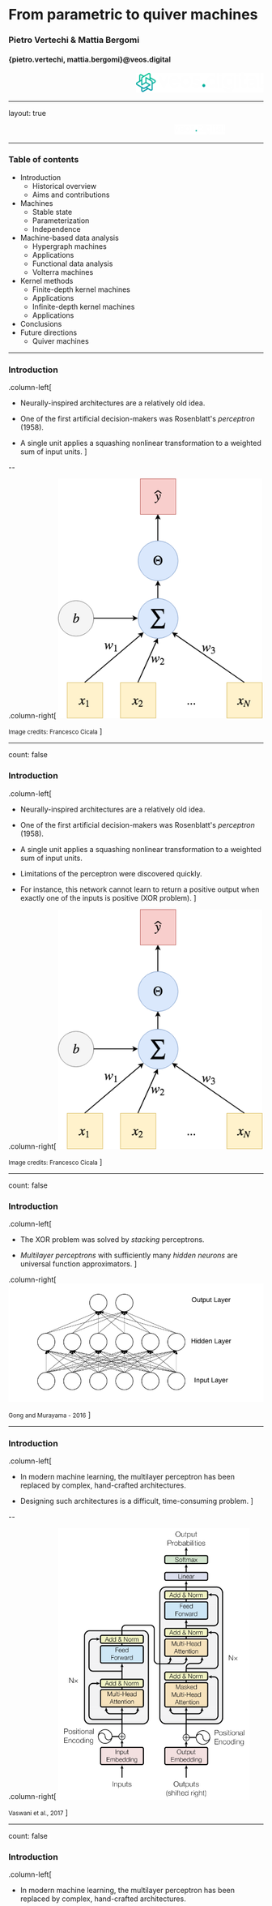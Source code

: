 <div class="row" style="width:100%;margin-top:200px">
  <h1 class="almost_white">From parametric to quiver machines</h1>
  <h3 class="almost_white">Pietro Vertechi & Mattia Bergomi</h3>
  <h4 class="almost_white">{pietro.vertechi, mattia.bergomi}@veos.digital</h4>
</div>
<div class="row" style="width:100%">
  <div class="column" style="width:100%;margin-left:50%">
    <img src="assets/logo_png/DarkIconLeft.png" width="50%">
  </div>
</div>

---

layout: true
<div class="footer">
  <img style ="margin-left:65%" src="assets/logo_png/DarkNoIcon.png" width="20%">
</div>

---

### Table of contents

- Introduction
  - Historical overview
  - Aims and contributions
- Machines
  - Stable state
  - Parameterization
  - Independence
- Machine-based data analysis
  - Hypergraph machines
  - Applications
  - Functional data analysis
  - Volterra machines
- Kernel methods
  - Finite-depth kernel machines
  - Applications
  - Infinite-depth kernel machines
  - Applications
- Conclusions
- Future directions
  - Quiver machines

---

### Introduction

.column-left[
- Neurally-inspired architectures are a relatively old idea.

- One of the first artificial decision-makers was Rosenblatt's *perceptron* (1958).

- A single unit applies a squashing nonlinear transformation to a weighted sum of input units.
]

--

.column-right[
  <img style="width: 80%; background-color: lightgray;" src="assets/perceptron.png"/>

  <small>Image credits: Francesco Cicala</small>
]

---

count: false

### Introduction

.column-left[
- Neurally-inspired architectures are a relatively old idea.

- One of the first artificial decision-makers was Rosenblatt's *perceptron* (1958).

- A single unit applies a squashing nonlinear transformation to a weighted sum of input units.

- Limitations of the perceptron were discovered quickly.

- For instance, this network cannot learn to return a positive output when exactly one of the inputs is positive (XOR problem).
]

.column-right[
  <img style="width: 80%; background-color: lightgray;" src="assets/perceptron.png"/>

  <small>Image credits: Francesco Cicala</small>
]

---

count: false

### Introduction

.column-left[
- The XOR problem was solved by *stacking* perceptrons.

- *Multilayer perceptrons* with sufficiently many *hidden neurons* are universal function approximators.
]

.column-right[
  <img style ="width:100%" src="assets/MLP.png">

  <small>Gong and Murayama - 2016</small>
]

---

### Introduction

.column-left[
- In modern machine learning, the multilayer perceptron has been replaced by complex, hand-crafted architectures.

- Designing such architectures is a difficult, time-consuming problem.
]

--

.column-right[
<img style ="" src="assets/transformer.png" width="75%">

<small>Vaswani et al., 2017</small>
]

---

count: false

### Introduction

.column-left[
- In modern machine learning, the multilayer perceptron has been replaced by complex, hand-crafted architectures.

- Designing such architectures is a difficult, time-consuming problem.

- Complex data processing requires deep architectures.

- Architecture depth can cause pathologies (instability, vanishing gradients).
]

<div class="footer">
<img style ="margin-left:65%" src="assets/logo_png/DarkNoIcon.png" width="20%">
</div>

--

.column-right[
<img style ="" src="assets/resnet.png" width="50%">

<small>He et al., 2015</small>
]

---

### A principled approach

.container[
- Formalize the notion of *neural network* and *neural architecture*.

- Define a *space of admissible architectures*.

- Determine the optimal architecture for a given problem.
]

---

### Formalizing neural networks - composition

<div class="column" style="width:50%">
The first step is to formalize how layers are combined to form a larger
architecture.

<br>
<br>

Intuitively, function composition is the natural operation.

$$X_0 \rightarrow X_1 \rightarrow \dots \rightarrow X_n$$

Unfortunately, this does not include shortcut connections.
</div>

--

<div class="column" style="width:20%;padding-left:4%">
  <img style ="" src="assets/resnet.png" width="100%">

  <small>He et al., 2015</small>
</div>
<div class="column" style="width:20%;padding-left:4%">
  <img style ="" src="assets/unet.png" width="60%">

  <small>Noori et al., 2020</small>
<div>

---

### Formalizing neural networks - stable state

.column-left.long[
Alternatively, given layers

$$X_0 \xrightarrow{l_1} X_1 \xrightarrow{l_2} \dots \xrightarrow{l_n} X_n,$$

consider the global space

$$X = X_0 \oplus X_1 \oplus \dots \oplus X_n$$

and the global network function

$$f = l_1 + \dots + l_n \colon X \rightarrow X.$$
]

--

.column-right[
Given a starting point
$$(x\_0, 0, 0, \dots, 0) \in X\_0 \oplus X\_1 \oplus X\_2 \oplus \dots \oplus X\_n,$$
consider the evolution
\\[
  \begin{aligned}
  &(x\_0,\; 0,\; 0,\; \dots,\; 0)\\\\
  &(x\_0,\; l\_1(x\_0),\; 0,\; \dots,\; 0)\\\\
  &(x\_0,\; l\_1(x\_0),\; l\_2(l\_1(x\_0)),\; \dots,\; 0)\\\\
  &\vdots\\\\
  &(x\_0,\; l\_1(x\_0),\; l\_2(l\_1(x\_0)),\; \dots,\; l\_n(l\_\{n-1\}\dots(l\_1(x\_0))))\\\\
  \end{aligned}
\\]
]

--

.column-right[
  End point is solution of
  $$x = f(x) + x_0$$
]

---

### Formalizing neural networks - stable state

.container[
The output of a network $f$ with input $x_0$ is any $x$ such that

$$x = f(x) + x_0,$$

that is to say, a stable state of the dynamical system

$$x \mapsto f(x) + x_0.$$
]

--

.container[
**Definition.**

We say that an endofunction $f$ is a *machine* if, for any $x_0$, there is a unique solution to
$$x = f(x) + x_0,$$
and this unique solution depends smoothly on $x_0$.

Given a function in two arguments $f(p, x)$, we say that $f$ is a *parametric machine*
if, for all $p$, $f(p, -)$ is a machine, and $(p, x\_0) \mapsto x$ is smooth.
]

---

### Formalizing neural networks - independence

.container[
Let $f_1, f_2$ be two endofunctions with the same domain $X$.
We say that $f_1$ *does not depend* on $f_2$ if, for all $b_1, b_2 \in X$ and
$\lambda \in \mathbb R$,

$$f_1(b_1 + \lambda f_2(b_2)) = f_1(b_1).$$
]

--

.container[
It is straightforward to compute the stable state mapping $(I - f)^{-1}$ of $f = f_1 + f_2$, where $f_1$  *does not depend* on $f_2$.

\\[
  (I - f_1)(I - f_2) = I(I - f_2) - f_1(I - f_2) = I - f_2 - f_1.
\\]

Hence:
$$(I - f_1 - f_2)^{-1} = (I - f_2)^{-1}(I - f_1)^{-1}.$$

In other words, the stable state of $f_1 + f_2$ is the composition of the stable states of $f_1$ and $f_2$.
]

--

.container[
If $f$ does not depend on itself, then $(I - f)^{-1} = I + f$.
]

---

### Classical architectures

.container[

$l_i$ does not depend on $l_j$ for $i \le j$:

$$X_0 \xrightarrow{l_1} X_1 \xrightarrow{l_2} \dots \xrightarrow{l_n} X_n,$$


The stable state can be computed as follows:

$$(I - l_1 - \cdots - l_n) ^{-1} = (I + l_n) \cdots (I + l_1).$$
]

--

.container[
In practice:

\\[
  \begin{aligned}
  &(x\_0,\; 0,\; 0,\; \dots,\; 0)\\\\
  &(x\_0,\; l\_1(x\_0),\; 0,\; \dots,\; 0)\\\\
  &(x\_0,\; l\_1(x\_0),\; l\_2(l\_1(x\_0)),\; \dots,\; 0)\\\\
  &\vdots\\\\
  &(x\_0,\; l\_1(x\_0),\; l\_2(l\_1(x\_0)),\; \dots,\; l\_n(l\_\{n-1\}\dots(l\_1(x\_0))))\\\\
  \end{aligned}
\\]
]

---

exclude: true

### Classical architectures - intuition

.container[
The function $l = l_1 + \cdots + l_n$ is a machine for the following reason.

Let us consider the projection:

$$\pi_k \colon X_0 \oplus \dots \oplus X_n \rightarrow X_0 \oplus \dots \oplus X_k.$$

Then,

$$\pi\_k l \pi\_{k-1} = \pi\_k l,$$

hence we can compute the forward pass space by space.

This is completely analogous to the forward pass of a layer-by-layer architecture.
]

---

### Hypergraph machines
<div class="row">
  .column-left[
  Hypergraphs allow for edges to connect to arbitrarily large collections of vertices.
  Thus shortcut connections can be very complex.

  ]
--
  <div class="column" style="width:50%">
    <img style ="" src="assets/hypergraph.png" width="100%">
  </div>
</div>
--
<div class="row">
  <div class="column" style="width:50%">
    In this example, we have layers $\{l_1, \dots, l_5\}$, and the representation
    corresponds to a neural network mapping

    $$
    (x_1,\; x_2,\; x_3,\; x_4,\; \dots, x_8) \mapsto (x_1,\; x_2,\; l_1(x_1, x_2) + x_3,\; l_2(l_1(x_1, x_2) + x_3) + x_4,\; \dots,\; l_5(l_4(l_2(l_1(x_1, x_2) + x_3) + x_4) + x_5) + x_8 )
    $$
  </div>
</div>
---

### Hypergraph application - machine definition

.column-left[
We can consider as starting architecture a directed graph whose nodes are
*activation functions*, and edges are *layers*.
]
--
<div class="column" style="width:50%">
  <img style ="" src="assets/hypergraph_pruning_start_training.png" width="100%">
</div>


---

### Hypergraph application - training and pruning

.column-left[
During training edges having sufficiently small Euclidean norm are pruned
]

<div class="column" style="width:50%">
  <img style ="" src="assets/hypergraph_pruning_start_training.png" width="100%">
</div>

---

### Hypergraph application - training and pruning

.column-left[
During training edges having sufficiently small Euclidean norm are pruned
]

<div class="column" style="width:50%">
  <img style ="" src="assets/hypergraph_pruning_end_training.png" width="100%">
</div>

---

### Hypergraph application - training and pruning

.column-left[
This process allows for finding complex convolutional architectures with
shortcut connections and minimal number of parameters without affecting the
overall performance of the network.
]

<div class="column" style="width:80%">
  <img style ="" src="assets/hypergraph_pruning_arch.png" width="100%">
</div>

---

### Interlude

.container[
1. Hand-crafted architectures requires highly trained experts, and time-consuming fine-tuning.

2. We created a formal environment in which complex architectures and, more in general, machines can be described.

3. It is possible to describe machines via hypergraph (and their layering).

4. This construction allows for optimizing weights and architecture at the same time.
]

---

exclude: true

### Contraction principle

.container[
Let us assume that $f$ "reduces distances". For example,
$$\left\Vert f(x) - f(y) \right\Vert \le 0.9 \left\Vert x - y \right\Vert.$$

Then the sequence
$$x_{n+1} = f(x_n) + x_0$$
converges to a fixed point $x = f(x) + x_0$, the stable state of $f$.
]

---

### Functional data analysis - intuition
.column-left[
Data can be seen as functions.
For instance, a handwritten trace can be seen as a static object, but also as
functions that describe the horizontal and vertical displacement in time.
]

.column-right[
<img style ="" src="assets/trace_in_time.gif" width="100%">
]
--

.column-left[
From this perspective, **functional analysis** is one of the most suitable framework to
operate on data.
]

---

exclude: true

### Functional data analysis - intuition
.container[
We call a *function space*, a space whose points are functions.

**Examples.**
1. $C(I)$ is the space of all continuous functions on $I\subset\mathbb{R}$;
2. $L_1(I)$ is the space of functions on $I$, whose absolute value is integrable;
3. $L_2(I)$ are square integrable functions on $I$.
]

.container[
#### Hilbert spaces
Hilbert spaces are function spaces that, for simplicity, we can now think about
as infinite-dimensional vector spaces, with a *dot* product.
]

---

### Volterra machines

.container[
*Continuous machines* can be defined in the setting of functional analysis.

Let $K(t, s, u)$ be a function $[0, 1] \times [0, 1] \times X \rightarrow X$,
with some regularity assumption (uniformly Lipschitz in $u$).
]

--

.container[
Then the mapping
$$(\mathcal{F} u)(t) = \int_0^t K(t, s, u(s)) ds$$
is a *machine* on $L_2([0, 1], X)$.
]

--

.container[
Stable state is solution of nonlinear integral Volterra equation of second kind:

$$ \psi \mapsto \phi \,\, \text{ where, for all } t \in [0, 1], \,\, \phi(t) = \psi(t) + \int_0^t K(t, s, \phi(s)) ds$$
]

---

exclude: true

### Volterra machines - intuition

.container[
The function $f$ is a machine for the following reason.

Let us consider the projection:
$$\pi_t \colon L_2([0, 1], X) \rightarrow L_2([0, t], X).$$
Then,
$$\pi_t f \pi_t = \pi_t f,$$
and, together with a regularity condition, this allows us to solve it with numerical
integration.
]

---

### Volterra machines - potential applications

.column-left[
Volterra machines generalize Ordinary Differential Equations (ODEs).

Whenever $K(t, s, u) = K(s, u)$ then the stable state of the Volterra machines is the
solution to the ODE:
$$\frac{du}{ds} = K(s, u(s)),$$
thus our framework generalizes Neural ODEs (Chen at al., 2018).
]

--

.column-right[
<img style ="" src="assets/neuralODE.gif" width="100%">

<small>Image credits: Niall Twoney</small>
]

--

.column-left[
**Unresolved question.** How to best take advantage of the dependency on $t$?
]

---

### Constraining the problem - kernel methods

.column-left[
Kernel method = Hilbert space $H$ of functions $X \rightarrow X$.

- Norm of a function (regularity).
- Well-behaved distance between functions.
]

---

count: false

### Constraining the problem - kernel methods

.column-left[
Kernel method = Hilbert space $H$ of functions $X \rightarrow X$.

- Norm of a function (regularity).
- Well-behaved distance between functions.

**Operator-valued kernel methods.** Let $\mathcal{L}(X)$ be the space of linear endomorphisms of $X$,
and $K \colon X \times X \rightarrow \mathcal{L}(X)$ a kernel such that

- for all $x\_1, x\_2$, $K(x\_1, x\_2)$ is self-adjoint,
- for all $x\_i, c\_i \in X$, $\sum\_{i, j} c\_i \cdot K(x\_i, x\_j) c\_j \ge 0$.
]

--

.column-right[
$K$ defines a Hilbert space of functions $X \rightarrow X$, analogous to a key idea of kernel methods (Kernel Ridge regression, Support Vector Machine, ...).

The *Reproducing Kernel Hilbert Space* of $K$ is the closure of functions of the type
$$f = K(-, x_1) c_1 + \dots + K(-, x_n) c_n.$$
]

--

.column-right[
<!-- **Important.** Every such function $f$ is automatically equipped with a norm $\left\Vert - \right\Vert$. -->
<!-- Small norm $\Leftrightarrow$ regular solution. -->

We look for $K$ such that the evaluation map $\varrho\colon H \times X \rightarrow X$ is a parametric machine.
We call any such $K$ a *kernel machine*.
]

---

### Kernel machines

.column-left[
**Theorem.** Let $K$ be a kernel machine. Let $\\{ x\_i \\}\_1 ^n$ be a training dataset.
For every machine $f \in H$, there exists a machine $\hat f \in H$ of the form
$$\hat f = \sum_{i=1}^n K(-, x_i) c_i$$
such that
- stable states of $f$ and $\hat f$ agree on $\\{ x\_i \\}\_1 ^n$,
- $\lVert \hat f \rVert \le \lVert f \rVert$.
]

---

count: false

### Kernel machines

.column-left[
**Theorem.** Let $K$ be a kernel machine. Let $\\{ x\_i \\}\_1 ^n$ be a training dataset.
For every machine $f \in H$, there exists a machine $\hat f \in H$ of the form
$$\hat f = \sum_{i=1}^n K(-, x_i) c_i$$
such that
- stable states of $f$ and $\hat f$ agree on $\\{ x\_i \\}\_1 ^n$,
- $\lVert \hat f \rVert \le \lVert f \rVert$.

<br>

Actual number of parameters: $\dim(X) \cdot n$.
]

--

.column-right[
**Action plan.**
- Choose suitable spaces $X$, either finite-dimensional, e.g. $\mathbb R^d$, or infinite-dimensional, e.g. $L_2([0, 1], \mathbb R ^d)$.

- Choose a kernel $K$ on $X$ such that $\varrho\colon H \times X \rightarrow X$ is a parametric machines.

- Explore the smaller subspace of machines of the form $$\sum_{i=1}^n K(-, x_i) c_i.$$
]
---

### Finite-depth kernel machines - Applications
#### Fitting a 2d polynomial

.column-left.long[
We trained a kernel machine and a multilayer perceptron with the comparable
number of trainable parameters to fit
$$(2x - 1)^2 + 2y + xy - 3,$$
on a 6×6 grid of points.
]

.column-right[
<img style ="" src="assets/surf_kernel_comparison.png" width="70%">
]

--

.column-right[
<img style ="" src="assets/surf_grid_losses_log.png" width="70%">
]

---

### Finite-depth kernel machines - Applications
#### Interpolation of noisy data

.column-left.long[
We compared a kernel machine (514 parameters) in a noisy interpolation problem,
with a 2 layers perceptron (609 parameters) using both ReLU and sigmoid nonlinearities.
]

.column-right[
<img style ="" src="assets/noisy_sine.png" width="70%">
]

--

.column-right[
<img style ="" src="assets/noisy_sine_loss.png" width="70%">
]

---

### Finite-depth kernel machines - Applications
#### Regularization

.column-left.long[
Finally, we can evaluate how different regularization coefficients affect the
performance of the kernel machine.
]

.column-right[
<img style ="" src="assets/reg.png" width="70%">
]

--

.column-right[
<img style ="" src="assets/reg_loss.png" width="70%">
]

---

### Infinite-depth kernel machines - Applications
#### Learning MNIST with 1 sample

.column-left.long[
Heavy regularization (e.g. dropout) and augmentation are usually the strategies
that coupled with data augmentation allow one to learn from few data points.

We trained an infinite-depth kernel machine on one random sample per class of
the MNIST dataset and tested it on the 10000 test samples, obtaining a
performance of $\approx 50\%$.
]

--

.column-right[
Naively set methods obtain
<table style="width:100%">
  <tr>
    <th>SVM RBF</th>
    <th>k-NN</th>
    <th>NN</th></th>
  </tr>
  <tr>
    <td>41.9%</td>
    <td>41.9%</td>
    <td>42%</td>
  </tr>
</table>
]

---

exclude: true

### Infinite-depth kernel machines - Applications
#### Learning MNIST with 1 sample

.column-left.long[
Heavy regularization (e.g. dropout) and augmentation are usually the strategies
that coupled with data augmentation allow one to learn from few data points.

We trained an infinite-depth kernel machine on one random sample per class of
the MNIST dataset and tested it on the 10000 test samples, obtaining a
performance of $\approx 50\%$.
]


.column-right[
<img style ="" src="assets/ckm_comp_loss.png" width="70%">
]


.column-right[
<img style ="" src="assets/ckm_comp_acc.png" width="70%">
]


---

exclude: true

### Infinite-depth kernel machines - Applications
#### Learning MNIST with 1 sample

.column-left.long[
Heavy regularization (e.g. dropout) and augmentation are usually the strategies
that coupled with data augmentation allow one to learn from few data points.

We trained an infinite-depth kernel machine on one random sample per class of
the MNIST dataset and tested it on the 10000 test samples, obtaining a
performance of $\approx 50\%$.
]


.column-right[
<img style ="" src="assets/ckm_reg_loss.png" width="70%">
]


.column-right[
<img style ="" src="assets/ckm_reg_acc.png" width="70%">
]


---

### Conclusions

.container[
- We provide a solid theoretical foundation for the study of deep neural networks.

- The stable state generalizes the computation of a feedforward neural network.

- This notion encompasses both manually designed neural network architectures,
as well as their continuous counterparts such as Neural ODEs.

- We show how to build a complex machine from smaller machines with independence assumptions.

- Nonlinear integral Volterra equations of the second kind are machines.

- Finite- and infinite-depth kernel machines are suitable for small datasets.
]

---

### Future directions: quiver machines

.column-left[
<img src="assets/continuous_architecture.svg" width="50%">

]

--

.column-right[
<img src="assets/foliation.svg" width="50%">

<small>Image credits: Ilya Voyager</small>
]

---

count: false

### Future directions: quiver machines


.column-left[
<img src="assets/continuous_architecture.svg" width="50%">

<br>

<img src="assets/diagram.svg" width="50%">

]

.column-right[
<img src="assets/foliation.svg" width="50%">

<small>Image credits: Ilya Voyager</small>
]

--

.column-right[
<img src="assets/ECG.png" width="70%">

<small>Olszewski - 2001</small>
]

---
layout: false
class: center

<img style="margin-top: 20%" src="assets/logo_png/DarkIconLeft.png" width="50%">

{pietro.vertechi, mattia.bergomi}@veos.digital
